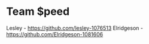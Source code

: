 # Team $peed
Lesley - https://github.com/lesley-1076513
Elridgeson - https://github.com/Elridgeson-1081606

